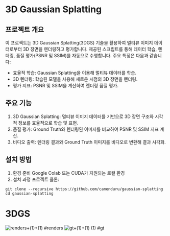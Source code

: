 # 3D Gaussian Splatting

## 프로젝트 개요

이 프로젝트는 3D Gaussian Splatting(3DGS) 기술을 활용하여 멀티뷰 이미지 데이터로부터 3D 장면을 렌더링하고 평가합니다. 제공된 스크립트를 통해 데이터 학습, 렌더링, 품질 평가(PSNR 및 SSIM)를 자동으로 수행합니다. 주요 특징은 다음과 같습니다:

- 효율적 학습: Gaussian Splatting을 이용해 멀티뷰 데이터를 학습.
- 3D 렌더링: 학습된 모델을 사용해 새로운 시점의 3D 장면을 렌더링.
- 평가 지표: PSNR 및 SSIM을 계산하여 렌더링 품질 평가.

## 주요 기능

1. 3D Gaussian Splatting: 멀티뷰 이미지 데이터를 기반으로 3D 장면 구조와 시각적 정보를 효율적으로 학습 및 표현.
2. 품질 평가: Ground Truth와 렌더링된 이미지를 비교하여 PSNR 및 SSIM 지표 계산.
3. 비디오 출력: 렌더링 결과와 Ground Truth 이미지를 비디오로 변환해 결과 시각화.


## 설치 방법

1. 환경 준비
Google Colab 또는 CUDA가 지원되는 로컬 환경
2. 설치 과정
프로젝트 클론:

```
git clone --recursive https://github.com/camenduru/gaussian-splatting
cd gaussian-splatting
   ```




# 3DGS
![renders+(1)+(1)](https://github.com/user-attachments/assets/49d8f136-a474-4b84-b1b5-435f3767a9e3)
#renders
![gt+(1)+(1) (1)](https://github.com/user-attachments/assets/986db1e4-2d99-4057-9a62-e427dbc433cf)
#gt
